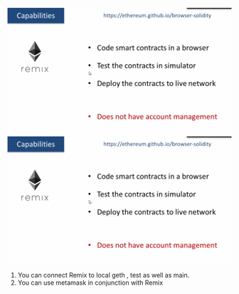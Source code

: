 ![](/assets/remix1.png)![](/assets/remix1.png)

1. You can connect Remix to local geth , test as well as main.
2. You can use metamask in conjunction with Remix



